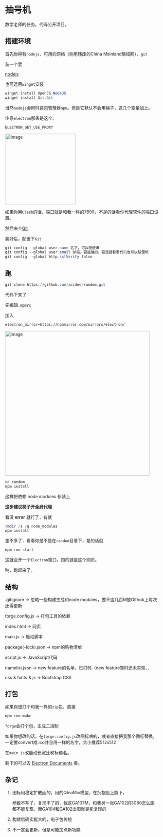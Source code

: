 # 抽号机

数学老师的任务。代码公开项目。

## 搭建环境
首先你得有`nodejs`、可用的网络（别用残废的China Mainland局域网）、`git`

装一个罢

[nodejs](https://nodejs.org/en)

也可选用`winget`安装
```powershell
winget install OpenJS.NodeJS
winget install Git.Git

```

当然`nodejs`会同时装包管理器`npm`。但是它默认不会用梯子，这几个变量加上。

注意`electron`那条是这个。
```text
ELECTRON_GET_USE_PROXY
```
<img width="232" alt="image" src="https://github.com/acidec/random/assets/117443292/c80a85d0-7d4d-4a74-904a-4675b63a5508">

如果你用`Clash`的话，端口就是和我一样的7890，不是的话看你代理软件的端口设置。

然后来个[Git](https://mirrors.bfsu.edu.cn/github-release/git-for-windows/git/LatestRelease/)

装好后，配置下`Git`

```powershell
git config --global user.name 名字，可以随便填
git config --global user.email 邮箱，要能用的，要是就看看代码也可以随便填
git config --global http.sslVerify false
```

## 跑
```powershell
git clone https://github.com/acidec/random.git
```
代码下来了

先编辑`.npmrc`

加入

```
electron_mirror=https://npmmirror.com/mirrors/electron/
```
<img width="475" alt="image" src="https://github.com/acidec/random/assets/117443292/67f1ba1c-8350-442a-9a78-146989fa7ba2">


```powershell
cd random
npm install
```
这样把依赖 node modules 都装上

**这步建议梯子开全局代理**

看没 **error** 就行了，有就

```powershell
rmdir /s /q node_modules
npm install
```

差不多了，看看你是不是在`random`目录下，是的话就

```powershell
npm run start
```

这就会开一个`Electron`窗口，跑的就是这个网页。

呐，跑起来了。

## 结构

.gitignore -> 忽略一些构建生成和node modules，要不这几百M放Github上每次还得更新

forge.config.js -> 打包工具的依赖

index.html -> 网页

main.js -> 启动脚本

package(-lock).json -> npm的购物清单

script.js -> JavaScript代码

namelist.json -> new feature的名单，已打码（new feature暂时还未实现、、

css & fonts & js -> Bootstrap CSS

## 打包

如果你想打个和我一样的`zip`包，直接
```powershell
npm run make
```
`forge`会打个包，生成二进制

如果你想改的话，在`forge.config.js`改图标啥的，或者直接把我那个图标替换，一定要convert成.ico并且用一样的名字，大小推荐512x512

在`main.js`改启动长宽比和标题名。

剩下的可以去 [Electron Documents](https://www.electronjs.org/docs/latest/) 看。

## 杂记

1.  图标用稳定扩散画的，用的QteaMix模型，在拥抱脸上能下。

    参数不写了，复现不了的，我这GA107M，和我另一张GA102的3080怎么跑都不能复现，而GA104和GA102出图就是能复现的

2.  构建后确实挺大的，电子包传统

3.  不一定会更新，但是可能加点新功能
